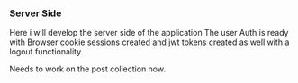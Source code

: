 ### Server Side

Here i will develop the server side of the application
The user Auth is ready with Browser cookie sessions created and jwt tokens created as well with a logout functionality.

Needs to work on the post collection now.